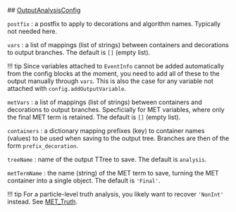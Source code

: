 ## [OutputAnalysisConfig](https://acode-browser1.usatlas.bnl.gov/lxr/source/athena/PhysicsAnalysis/Algorithms/AsgAnalysisAlgorithms/python/OutputAnalysisConfig.py)

`postfix`
:   a postfix to apply to decorations and algorithm names. Typically not needed here.

`vars`
:   a list of mappings (list of strings) between containers and decorations to output branches. The default is `[]` (empty list).

!!! tip
    Since variables attached to `EventInfo` cannot be added automatically from the config blocks at the moment, you need to add all of these to the output manually through `vars`. This is also the case for any variable not attached with `config.addOutputVariable`.

`metVars`
:   a list of mappings (list of strings) between containers and decorations to output branches. Specficially for MET variables, where only the final MET term is retained. The default is `[]` (empty list).

`containers`
:   a dictionary mapping prefixes (key) to container names (values) to be used when saving to the output tree. Branches are then of the form `prefix_decoration`.

`treeName`
:   name of the output TTree to save. The default is `analysis`.

`metTermName`
:   the name (string) of the MET term to save, turning the MET container into a single object. The default is `'Final'`.

!!! tip
    For a particle-level truth analysis, you likely want to recover `'NonInt'` instead. See [MET_Truth](https://twiki.cern.ch/twiki/bin/viewauth/AtlasProtected/Run2xAODMissingET#MET_Truth).